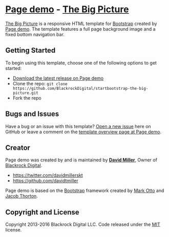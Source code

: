 # [Page demo](http://startbootstrap.com/) - [The Big Picture](http://startbootstrap.com/template-overviews/the-big-picture/)

[The Big Picture](http://startbootstrap.com/template-overviews/the-big-picture/) is a responsive HTML template for [Bootstrap](http://getbootstrap.com/) created by [Page demo](http://startbootstrap.com/). The template features a full page background image and a fixed bottom navigation bar.

## Getting Started

To begin using this template, choose one of the following options to get started:
* [Download the latest release on Page demo](http://startbootstrap.com/template-overviews/the-big-picture/)
* Clone the repo: `git clone https://github.com/BlackrockDigital/startbootstrap-the-big-picture.git`
* Fork the repo

## Bugs and Issues

Have a bug or an issue with this template? [Open a new issue](https://github.com/BlackrockDigital/startbootstrap-the-big-picture/issues) here on GitHub or leave a comment on the [template overview page at Page demo](http://startbootstrap.com/template-overviews/the-big-picture/).

## Creator

Page demo was created by and is maintained by **[David Miller](http://davidmiller.io/)**, Owner of [Blackrock Digital](http://blackrockdigital.io/).

* https://twitter.com/davidmillerskt
* https://github.com/davidtmiller

Page demo is based on the [Bootstrap](http://getbootstrap.com/) framework created by [Mark Otto](https://twitter.com/mdo) and [Jacob Thorton](https://twitter.com/fat).

## Copyright and License

Copyright 2013-2016 Blackrock Digital LLC. Code released under the [MIT](https://github.com/BlackrockDigital/startbootstrap-the-big-picture/blob/gh-pages/LICENSE) license.